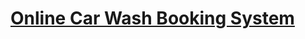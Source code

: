 # [Online Car Wash Booking System](https://www.sourcecodester.com/php/15274/online-car-wash-booking-system-phpoop-free-source-code.html)
